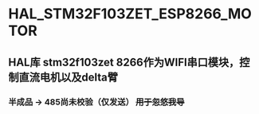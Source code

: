 # HAL_STM32F103ZET_ESP8266_MOTOR
## HAL库 stm32f103zet 8266作为WIFI串口模块，控制直流电机以及delta臂
### 半成品 -> 485尚未校验（仅发送） ~~用于忽悠我导~~
